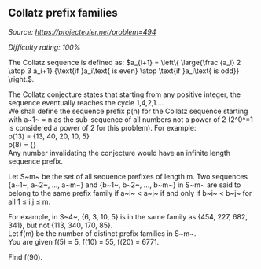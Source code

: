 Collatz prefix families
-----------------------

*Source: https://projecteuler.net/problem=494*


*Difficulty rating: 100%*

The Collatz sequence is defined as: \$a\_{i+1} = \\left\\{
\\large{\\frac {a\_i} 2 \\atop 3 a\_i+1} {\\text{if }a\_i\\text{ is
even} \\atop \\text{if }a\_i\\text{ is odd}} \\right.\$.

The Collatz conjecture states that starting from any positive integer,
the sequence eventually reaches the cycle 1,4,2,1....\
 We shall define the sequence prefix p(n) for the Collatz sequence
starting with a~1~ = n as the sub-sequence of all numbers not a power of
2 (2^0^=1 is considered a power of 2 for this problem). For example:\
p(13) = {13, 40, 20, 10, 5}\
p(8) = {}\
 Any number invalidating the conjecture would have an infinite length
sequence prefix.

Let S~m~ be the set of all sequence prefixes of length m. Two sequences
{a~1~, a~2~, ..., a~m~} and {b~1~, b~2~, ..., b~m~} in S~m~ are said to
belong to the same prefix family if a~i~ \< a~j~ if and only if b~i~ \<
b~j~ for all 1 ≤ i,j ≤ m.

For example, in S~4~, {6, 3, 10, 5} is in the same family as {454, 227,
682, 341}, but not {113, 340, 170, 85}.\
 Let f(m) be the number of distinct prefix families in S~m~.\
 You are given f(5) = 5, f(10) = 55, f(20) = 6771.

Find f(90).
